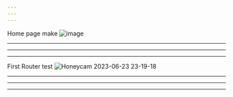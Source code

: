 ```yaml
---
---
---
```

Home page make
![image](https://github.com/siwooJang/Router/assets/88125431/4809bcbe-1532-4372-affe-1ffced527e70)

---
---
---

First Router test
![Honeycam 2023-06-23 23-19-18](https://github.com/siwooJang/Router/assets/88125431/81e2b5ab-89ee-4aef-b915-09125b4f4853)

---
---
---
